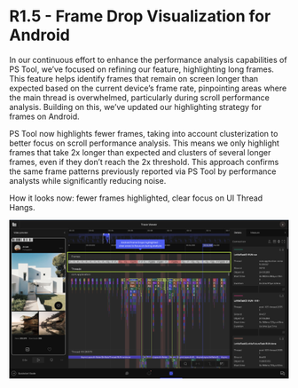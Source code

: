 # R1.5 - Frame Drop Visualization for Android

In our continuous effort to enhance the performance analysis capabilities of PS Tool, we’ve focused on refining our feature, highlighting 
long frames. This feature helps identify frames that remain on screen longer than expected based on the current device’s frame rate, 
pinpointing areas where the main thread is overwhelmed, particularly during scroll performance analysis. Building on this, we’ve updated our 
highlighting strategy for frames on Android.

PS Tool now highlights fewer frames, taking into account clusterization to better focus on scroll performance analysis. 
This means we only highlight frames that take 2x longer than expected and clusters of several longer frames, even if they don’t reach 
the 2x threshold. This approach confirms the same frame patterns previously reported via PS Tool by performance analysts while significantly 
reducing noise. 

How it looks now: fewer frames highlighted, clear focus on UI Thread Hangs.

![FDVA](FDVA.png)
